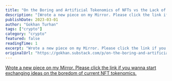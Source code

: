 ```yaml
---
title: "On the Boring and Artificial Tokenomics of NFTs vs the Lack of Genuine Time-Based Token Plays"
description: "[Wrote a new piece on my Mirror. Please click the link if you wanna start exchanging ideas on the boredom of current NFT tokenomics.](https://gokhan.mirror.xyz/CV17Y1GnRdODHKVh7hGSc32ZhCHJvUEi4YmW6IHggIU)"
publishDate: 2023-03-01
author: "Gokhan Turhan"
tags: ["crypto"]
category: "crypto"
featured: false
readingTime: 1
excerpt: "Wrote a new piece on my Mirror. Please click the link if you wanna start exchanging ideas on the boredom of current NFT tokenomics.https://gokhan.mirror.xyz/CV17Y1GnRdODHKVh7hGSc32ZhCHJvUEi4YmW6IHggIU"
originalUrl: "https://gokhan.substack.com/p/on-the-boring-and-artificial-tokenomics-of-nfts-vs-the-lack-of-genuine-time-based-token-plays"
---
```


[Wrote a new piece on my Mirror. Please click the link if you wanna start exchanging ideas on the boredom of current NFT tokenomics.](https://gokhan.mirror.xyz/CV17Y1GnRdODHKVh7hGSc32ZhCHJvUEi4YmW6IHggIU)